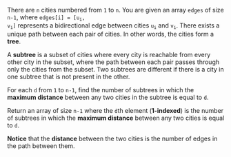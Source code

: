 There are `n` cities numbered from `1` to `n`. You are given an array `edges` of size `n-1`, where <code>edges[i] = [u<sub>i</sub>, v<sub>i</sub>]</code> represents a bidirectional edge between cities <code>u<sub>i</sub></code> and <code>v<sub>i</sub></code>. There exists a unique path between each pair of cities. In other words, the cities form a **tree**.

A **subtree** is a subset of cities where every city is reachable from every other city in the subset, where the path between each pair passes through only the cities from the subset. Two subtrees are different if there is a city in one subtree that is not present in the other.

For each `d` from `1` to `n-1`, find the number of subtrees in which the **maximum distance** between any two cities in the subtree is equal to `d`.

Return an array of size `n-1` where the `d`th element (**1-indexed**) is the number of subtrees in which the **maximum distance** between any two cities is equal to `d`.

**Notice** that the **distance** between the two cities is the number of edges in the path between them.
